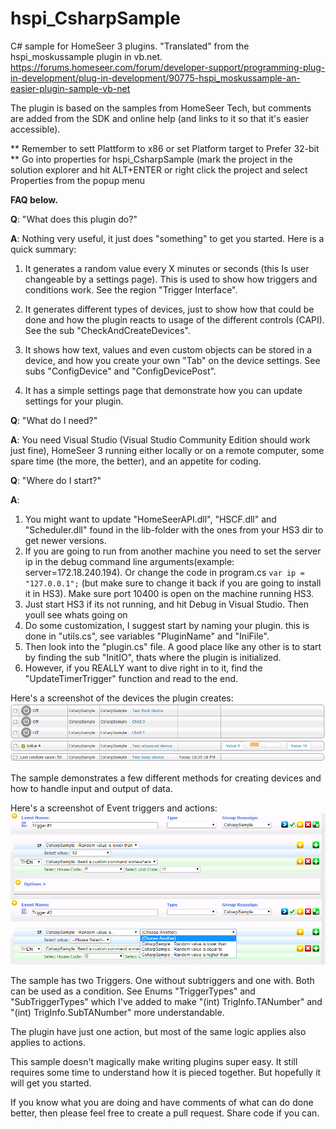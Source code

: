 # hspi_CsharpSample

C# sample for HomeSeer 3 plugins. "Translated" from the hspi_moskussample plugin in vb.net.
https://forums.homeseer.com/forum/developer-support/programming-plug-in-development/plug-in-development/90775-hspi_moskussample-an-easier-plugin-sample-vb-net

The plugin is based on the samples from HomeSeer Tech, but  comments are added from the SDK and online help (and links to it so that it's easier accessible).

** Remember to sett Plattform to x86 or set Platform target to Prefer 32-bit **
Go into properties for hspi_CsharpSample (mark the project in the solution explorer and hit ALT+ENTER or right click the project and select Properties from the popup menu


**FAQ below.**

**Q**: "What does this plugin do?"

**A**: Nothing very useful, it just does "something" to get you started. Here is a quick summary:
1. It generates a random value every X minutes or seconds (this Is user changeable by a settings page). This is used to show how triggers and conditions work. See the region "Trigger Interface".

2. It generates different types of devices, just to show how that could be done and how the plugin reacts to usage of the different controls (CAPI). See the sub "CheckAndCreateDevices".

3. It shows how text, values and even custom objects can be stored in a device, and how you create your own "Tab" on the device settings. See subs "ConfigDevice" and "ConfigDevicePost".

4. It has a simple settings page that demonstrate how you can update settings for your plugin.


**Q**: "What do I need?"

**A**: You need Visual Studio (Visual Studio Community Edition should work just fine), HomeSeer 3 running either locally or on a remote computer, some spare time (the more, the better), and an appetite for coding.

**Q**: "Where do I start?"

**A**: 
1. You might want to update "HomeSeerAPI.dll", "HSCF.dll" and "Scheduler.dll" found in the lib-folder with the ones from your HS3 dir to get newer versions.
2. If you are going to run from another machine you need to set the server ip in the debug command line arguments(example: server=172.18.240.194). Or change the code in program.cs `var ip = "127.0.0.1";` (but make sure to change it back if you are going to install it in HS3). Make sure port 10400 is open on the machine running HS3.
3. Just start HS3 if its not running, and hit Debug in Visual Studio. Then youll see whats going on
4. Do some customization, I suggest start by naming your plugin. this is done in "utils.cs", see variables "PluginName" and "IniFile".
5. Then look into the "plugin.cs" file. A good place like any other is to start by finding the sub "InitIO", thats where the plugin is initialized.
6. However, if you REALLY want to dive right in to it, find the "UpdateTimerTrigger" function and read to the end.

Here's a screenshot of the devices the plugin creates:
![alt text](readmeimages/devices.png "Devices")

The sample demonstrates a few different methods for creating devices and how to handle input and output of data.

Here's a screenshot of Event triggers and actions:
![alt text](readmeimages/triggeraction.png "Triggers and actions")

The sample has two Triggers. One without subtriggers and one with. Both can be used as a condition. See Enums "TriggerTypes" and "SubTriggerTypes" which I've added to make "(int) TrigInfo.TANumber" and "(int) TrigInfo.SubTANumber" more understandable.

The plugin have just one action, but most of the same logic applies also applies to actions.

This sample doesn't magically make writing plugins super easy. It still requires some time to understand how it is pieced together. But hopefully it will get you started.

If you know what you are doing and have comments of what can do done better, then please feel free to create a pull request. Share code if you can. 

